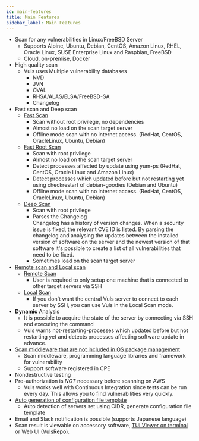 ```yaml
---
id: main-features
title: Main Features
sidebar_label: Main Features
---
```


- Scan for any vulnerabilities in Linux/FreeBSD Server
    - Supports Alpine, Ubuntu, Debian, CentOS, Amazon Linux, RHEL, Oracle Linux, SUSE Enterprise Linux and Raspbian, FreeBSD
    - Cloud, on-premise, Docker
- High quality scan
    - Vuls uses Multiple vulnerability databases
        - NVD
        - JVN
        - OVAL
        - RHSA/ALAS/ELSA/FreeBSD-SA
        - Changelog
- Fast scan and Deep scan
    - [Fast Scan](architecture-fast-scan.md)
        - Scan without root privilege, no dependencies
        - Almost no load on the scan target server
        - Offline mode scan with no internet access. (RedHat, CentOS, OracleLinux, Ubuntu, Debian)
    - [Fast Root Scan](architecture-fast-root-scan.md)
        - Scan with root privilege
        - Almost no load on the scan target server
        - Detect processes affected by update using yum-ps (RedHat, CentOS, Oracle Linux and Amazon Linux)
        - Detect processes which updated before but not restarting yet using checkrestart of debian-goodies (Debian and Ubuntu)
        - Offline mode scan with no internet access. (RedHat, CentOS, OracleLinux, Ubuntu, Debian)
    - [Deep Scan](architecture-deep-scan.md)
        - Scan with root privilege
        - Parses the Changelog  
            Changelog has a history of version changes. When a security issue is fixed, the relevant CVE ID is listed.
            By parsing the changelog and analysing the updates between the installed version of software on the server and the newest version of that software
            it's possible to create a list of all vulnerabilities that need to be fixed.
        - Sometimes load on the scan target server
- [Remote scan and Local scan](architecture-remote-local.md)
    - [Remote Scan](architecture-remote-scan.md)
        - User is required to only setup one machine that is connected to other target servers via SSH
    - [Local Scan](architecture-local-scan.md)
        - If you don't want the central Vuls server to connect to each server by SSH, you can use Vuls in the Local Scan mode.
- **Dynamic** Analysis
    - It is possible to acquire the state of the server by connecting via SSH and executing the command
    - Vuls warns not-restarting-processes which updated before but not restarting yet and detects processes affecting software update in advance.
- [Scan middleware that are not included in OS package management](usage-scan-non-os-packages.md)
    - Scan middleware, programming language libraries and framework for vulnerability
    - Support software registered in CPE
- Nondestructive testing
- Pre-authorization is *NOT* necessary before scanning on AWS
    - Vuls works well with Continuous Integration since tests can be run every day. This allows you to find vulnerabilities very quickly.
- [Auto generation of configuration file template](usage-automatic-discovery.md)
    - Auto detection of servers set using CIDR, generate configuration file template
- Email and Slack notification is possible (supports Japanese language)
- Scan result is viewable on accessory software, [TUI Viewer on terminal](usage-tui.md) or Web UI ([VulsRepo](https://github.com/usiusi360/vulsrepo)).
